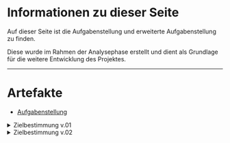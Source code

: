 # Informationen zu dieser Seite

Auf dieser Seite ist die Aufgabenstellung und erweiterte Aufgabenstellung zu finden.

Diese wurde im Rahmen der Analysephase erstellt und dient als Grundlage für die weitere Entwicklung des Projektes.

---

# Artefakte

- [Aufgabenstellung](./Erweiterte_Analyse/Aufgabenstellung_v0.1.pdf)

<details>
<summary markdown="span">Zielbestimmung v.01</summary>

- [Zielbestimmung](./Erweiterte_Analyse/Zielbestimmung_v0.1.pdf)

</details>

<details>
<summary markdown="span">Zielbestimmung v.02</summary>

- [Zielbestimmung](./Erweiterte_Analyse/Zielbestimmung_v0.2.pdf)

</details>